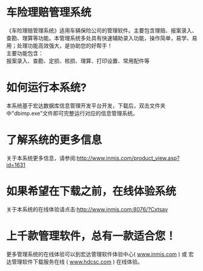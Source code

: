 # 车险理赔管理系统

《车险理赔管理系统》适用车辆保险公司的管理软件。主要包含理赔、报案录入、查勘、理算等功能。本管理系统多处具有快速辅助录入功能，操作简单，易学、易用；处理功能高效强大，是协助您的好帮手！  
主要功能包含：  
报案录入、查勘、定损、核损、理算、打印设置、常用配件等  


# 如何运行本系统?

本系统基于宏达数据库信息管理开发平台开发，下载后，双击文件夹中"dbimp.exe"文件即可完整运行对应的信息管理系统。

# 了解系统的更多信息

关于本系统更多信息，请参阅:http://www.inmis.com/product_view.asp?id=1631

# 如果希望在下载之前，在线体验系统

关于本系统的在线体验请点击:http://www.inmis.com:8076/?Cxtsav

# 上千款管理软件，总有一款适合您！

更多管理系统的在线体验可以到宏达管理软件体验中心( www.inmis.com ) 或 宏达管理软件下载服务在线 ( www.hdcsc.com ) 在线体验。

